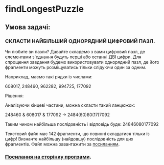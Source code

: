 # findLongestPuzzle
## Умова задачі:

### СКЛАСТИ НАЙБІЛЬШИЙ ОДНОРЯДНИЙ ЦИФРОВИЙ ПАЗЛ.
Чи любите ви пазли? Давайте складемо з вами цифровий пазл, де елементами з'єднання будуть перші або останні ДВІ цифри. Для спрощення завдання будемо використовувати однорядний пазл, де його фрагменти можуть розміщуватись тільки слідуючи один за одним.

Наприклад, маємо такі рядки із числами:

608017, 248460, 962282, 994725, 177092

Рішення:

Аналізуючи кінцеві частини, можна скласти такий ланцюжок:

248460 & 608017 & 177092 -> 2484(60)80(17)7092

Таким чином найбільша послідовність і відповідь буде: 24846080177092

Текстовий файл має 142 фрагменти, що повинні складатися тільки із цифр! Визначте найбільшу (найдовшу) послідовність для цих фрагментів. Файл можна завантажити за [посиланням](https://dl.portaone.com/pluginfile.php/75649/mod_quiz/intro/source.txt).


### [Посилання на сторінку програми](https://vitaliy-mazurenko.github.io/findLongestPuzzle/).

